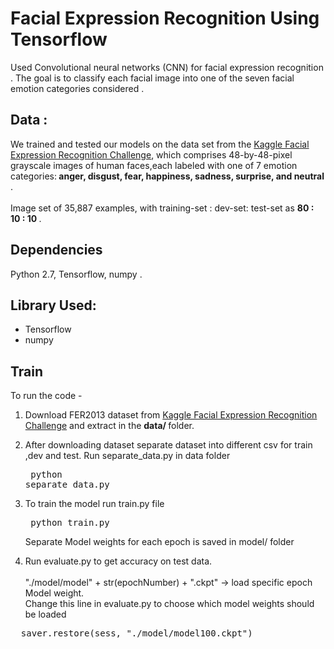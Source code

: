 # Facial Expression Recognition Using Tensorflow
Used Convolutional neural networks (CNN) for facial expression recognition . The goal is to classify each facial image into one of the seven facial emotion categories considered .


## Data :
We trained and tested our models on the data set from the [Kaggle Facial Expression Recognition Challenge](https://www.kaggle.com/c/challenges-in-representation-learning-facial-expression-recognition-challenge), which comprises 48-by-48-pixel grayscale images of human faces,each labeled with one of 7 emotion categories:<strong> anger, disgust, fear, happiness, sadness, surprise, and neutral </strong>.
<br><br>
 Image set of 35,887 examples, with training-set : dev-set: test-set as <strong> 80 : 10 : 10 </strong>.

## Dependencies
 Python 2.7, Tensorflow, numpy .

## Library Used:
  <ul>
    <li> Tensorflow </li>
	  <li> numpy </li>
  </ul>

## Train

  To run the code -

  1. Download FER2013 dataset from [Kaggle Facial Expression Recognition Challenge](https://www.kaggle.com/c/challenges-in-representation-learning-facial-expression-recognition-challenge) and extract in the <strong> data/ </strong> folder.

  2. After downloading dataset separate dataset into different csv for train ,dev and test.
     Run separate_data.py in data folder
    <pre>
    python separate_data.py
    </pre>

  3. To train the model run train.py file
    <pre>
    python train.py
    </pre>
    Separate Model weights for each epoch is saved in model/ folder

  4.  Run evaluate.py to get accuracy on test data. <br><br>
      "./model/model" + str(epochNumber) + ".ckpt" -> load specific epoch Model weight.
      <br>Change this line in evaluate.py to choose which model weights should be loaded
  <pre>
  saver.restore(sess, "./model/model100.ckpt")
  </pre>
